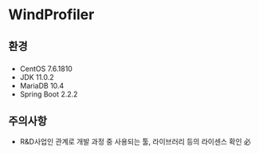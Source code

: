 # WindProfiler

## 환경
### 
* CentOS 7.6.1810
* JDK 11.0.2
* MariaDB 10.4
* Spring Boot 2.2.2

## 주의사항
* R&D사업인 관계로 개발 과정 중 사용되는 툴, 라이브러리 등의 라이센스 확인 必